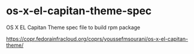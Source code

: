 # os-x-el-capitan-theme-spec
OS X EL Capitan Theme spec file to build rpm package


https://copr.fedorainfracloud.org/coprs/youssefmsourani/os-x-el-capitan-theme/
